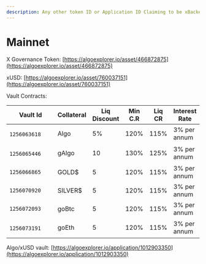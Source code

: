 ```yaml
---
description: Any other token ID or Application ID Claiming to be xBacked is a scam
---
```


# Mainnet

X Governance Token: [https://algoexplorer.io/asset/466872875](https://algoexplorer.io/asset/466872875)

xUSD: [https://algoexplorer.io/asset/760037151](https://algoexplorer.io/asset/760037151)

Vault Contracts:

<table><thead><tr><th width="192">Vault Id</th><th>Collateral </th><th>Liq Discount</th><th>Min C.R</th><th>Liq CR</th><th>Interest Rate</th></tr></thead><tbody><tr><td><p></p><pre class="language-typescript"><code class="lang-typescript">1256063618
</code></pre></td><td>Algo</td><td>5%</td><td>120%</td><td>115%</td><td>3% per annum</td></tr><tr><td><p></p><pre class="language-typescript"><code class="lang-typescript">1256065446
</code></pre></td><td>gAlgo</td><td>10</td><td>130%</td><td>125%</td><td>3% per annum</td></tr><tr><td><pre><code>1256066865
</code></pre></td><td>GOLD$</td><td>5</td><td>120%</td><td>115%</td><td>3% per annum</td></tr><tr><td><pre><code>1256070920
</code></pre></td><td>SILVER$</td><td>5</td><td>120%</td><td>115%</td><td>3% per annum</td></tr><tr><td><pre><code>1256072093
</code></pre></td><td>goBtc</td><td>5</td><td>120%</td><td>115%</td><td>3% per annum</td></tr><tr><td><p></p><pre class="language-typescript"><code class="lang-typescript">1256073191
</code></pre></td><td>goEth</td><td>5</td><td>120%</td><td>115%</td><td>3% per annum</td></tr></tbody></table>



Algo/xUSD vault: [https://algoexplorer.io/application/1012903350](https://algoexplorer.io/application/1012903350)

